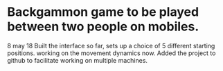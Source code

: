 # Backgammon game to be played between two people on mobiles. 

8 may 18 Built the interface so far, sets up a choice of 5 different starting positions. 
working on the movement dynamics now. Added the project to github to facilitate working on multiple machines. 

